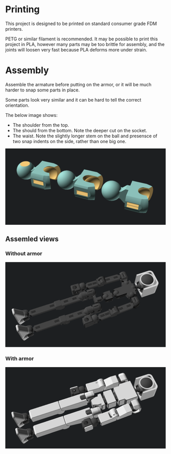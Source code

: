 # Printing

This project is designed to be printed on standard consumer grade FDM printers. 

PETG or similar filament is recommended. It may be possible to print this project in PLA, however many parts may be too brittle for assembly, and the joints will loosen very fast because PLA deforms more under strain.

# Assembly

Assemble the armature before putting on the armor, or it will be much harder to snap some parts in place.

Some parts look very similar and it can be hard to tell the correct orientation. 

The below image shows:
* The shoulder from the top.
* The should from the bottom. Note the deeper cut on the socket.
* The waist. Note the slightly longer stem on the ball and presensce of two snap indents on the side, rather than one big one.

![](images/shoulder_and_waist.png?raw=true "Should and waist sockets")

## Assemled views

### Without armor
![](images/assembled_no_armor.png?raw=true "Assembled view without armor")

### With armor
![](images/assembled_armor.png?raw=true "Assembled view with armor")